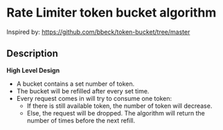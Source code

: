 # Rate Limiter token bucket algorithm

Inspired by: https://github.com/bbeck/token-bucket/tree/master

## Description

**High Level Design**
- A bucket contains a set number of token.
- The bucket will be refilled after every set time.
- Every request comes in will try to consume one token:
  - If there is still available token, the number of token will decrease.
  - Else, the request will be dropped. The algorithm will return the number of times before the next refill.
